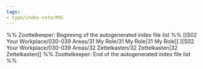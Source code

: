 ```yaml
---
tags: 
- type/index-note/MOC
---
```




%% Zoottelkeeper: Beginning of the autogenerated index file list  %%
 [[S02 Your Workplace/030-039 Areas/31 My Role/31 My Role|31 My Role]]
 [[S02 Your Workplace/030-039 Areas/32 Zettelkasten/32 Zettelkasten|32 Zettelkasten]]
%% Zoottelkeeper: End of the autogenerated index file list  %%

